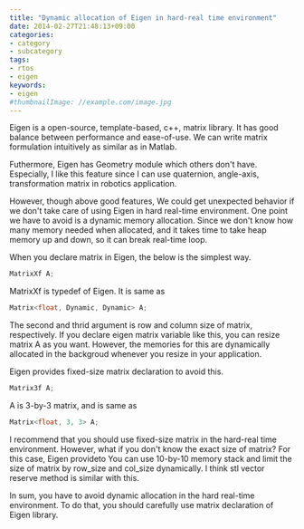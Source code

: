 ```yaml
---
title: "Dynamic allocation of Eigen in hard-real time environment"
date: 2014-02-27T21:48:13+09:00
categories:
- category
- subcategory
tags:
- rtos
- eigen
keywords:
- eigen
#thumbnailImage: //example.com/image.jpg
---
```


Eigen is a open-source, template-based, c++, matrix library.
It has good balance between performance and ease-of-use.
We can write matrix formulation intuitively as similar as in Matlab.

Futhermore, Eigen has Geometry module which others don't have.
Especially, I like this feature since I can use quaternion, angle-axis, transformation matrix in robotics application.

However, though above good features,
We could get unexpected behavior if we don't take care of using Eigen in hard real-time environment.
One point we have to avoid is a dynamic memory allocation.
Since we don't know how many memory needed when allocated, and it takes time to take heap memory up and down, so it can break real-time loop.

When you declare matrix in Eigen, the below is the simplest way. 
```cpp
MatrixXf A;
```
MatrixXf is typedef of Eigen. It is same as
```cpp
Matrix<float, Dynamic, Dynamic> A;
```
The second and thrid argument is row and column size of matrix, respectively. If you declare eigen matrix variable like this, you can resize matrix A as you want. However, the memories for this are dynamically allocated in the backgroud whenever you resize in your application.

Eigen provides fixed-size matrix declaration to avoid this.
```cpp
Matrix3f A;
```
A is 3-by-3 matrix, and is same as
```cpp
Matrix<float, 3, 3> A;
```
I recommend that you should use fixed-size matrix in the hard-real time environment. However, what if you don't know the exact size of matrix?
For this case, Eigen provideto
You can use 10-by-10 memory stack and limit the size of matrix by row_size and col_size dynamically.
I think stl vector reserve method is similar with this.

In sum, you have to avoid dynamic allocation in the hard real-time environment. To do that, you should carefully use matrix declaration of Eigen library.